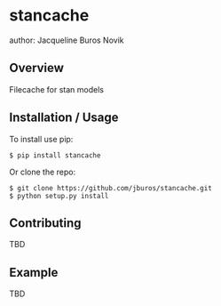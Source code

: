 stancache
===============================

author: Jacqueline Buros Novik

Overview
--------

Filecache for stan models

Installation / Usage
--------------------

To install use pip:

    $ pip install stancache


Or clone the repo:

    $ git clone https://github.com/jburos/stancache.git
    $ python setup.py install
    
Contributing
------------

TBD

Example
-------

TBD
